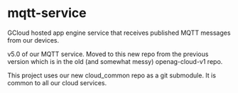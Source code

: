 # mqtt-service
GCloud hosted app engine service that receives published MQTT messages from our devices.

v5.0 of our MQTT service.  Moved to this new repo from the previous version which is in the old (and somewhat messy) openag-cloud-v1 repo.

This project uses our new cloud_common repo as a git submodule.  It is common to all our cloud services.
